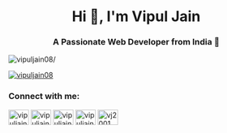 <h1 align="center">Hi 👋, I'm Vipul Jain</h1>

<h3 align="center">A Passionate Web Developer from India 🎉</h3>
<p align="left"> <img src=https://komarev.com/ghpvc/?username=vipuljain08 alt=vipuljain08/></p>

<p align="left"> <a href="https://x.com/vipuljain_08" target="blank"><img src="https://img.shields.io/twitter/follow/vipuljain_08?logo=twitter&style=for-the-badge" alt="vipuljain08" /></a> </p>


<h3 align="left">Connect with me:</h3>
<p align="left">
<a href="https://codepen.io/vipuljain08" target="blank"><img align="center" src="https://cdn.jsdelivr.net/npm/simple-icons@3.0.1/icons/codepen.svg" alt="vipuljain08" height="30" width="40" /></a>
<a href="https://dev.to/vipuljain08" target="blank"><img align="center" src="https://cdn.jsdelivr.net/npm/simple-icons@3.0.1/icons/dev-dot-to.svg" alt="vipuljain08" height="30" width="40" /></a>
<a href="https://x.com/vipuljain_08" target="blank"><img align="center" src="https://cdn.jsdelivr.net/npm/simple-icons@3.0.1/icons/twitter.svg" alt="vipuljain08" height="30" width="40" /></a>
<a href="https://www.linkedin.com/in/vipul-jain-38ba98160/" target="blank"><img align="center" src="https://cdn.jsdelivr.net/npm/simple-icons@3.0.1/icons/linkedin.svg" alt="vipuljain08" height="30" width="40" /></a>
<a href="https://medium.com/@vj2001" target="blank"><img align="center" src="https://cdn.jsdelivr.net/npm/simple-icons@3.0.1/icons/medium.svg" alt="vj2001" height="30" width="40" /></a>
</p>
